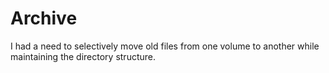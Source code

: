 # Archive
I had a need to selectively move old files from one volume to another while maintaining the directory structure.
